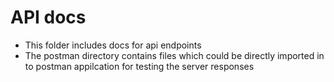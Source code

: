 # API docs 

- This folder includes docs for api endpoints
- The postman directory contains files which could be directly imported in to postman appilcation for testing the server responses